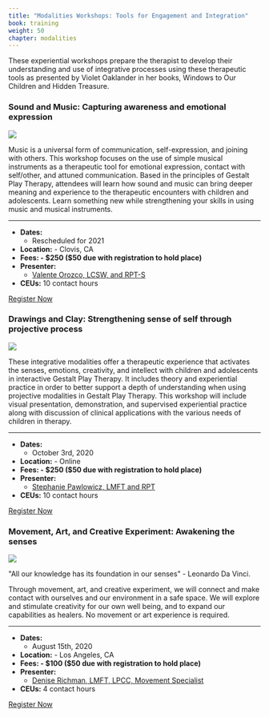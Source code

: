 ```yaml
---
title: "Modalities Workshops: Tools for Engagement and Integration"
book: training
weight: 50
chapter: modalities
---
```

<div class="row">
    <div class="col col-sm-12">
        <p>These experiential workshops prepare the therapist to develop their understanding and use of integrative processes using these therapeutic tools as presented by Violet Oaklander in her books, Windows to Our Children and Hidden Treasure.</p>
    </div>
</div>
<div class="row">
    <div class="col col-sm-6">
        <div class="panel panel-default">
            <div class="panel panel-heading" style="margin-bottom: 0;">
                <h3 class="panel-title header-title">Sound and Music: Capturing awareness and emotional expression</h3>
            </div>
            <div class="panel-body">
                <p><img class="img-responsive img-thumbnail" src="/assets/img/music-instruments.jpg" /></p>
                <p>Music is a universal form of communication, self-expression, and joining with others.  This workshop focuses on the use of simple musical instruments as a therapeutic tool for emotional expression, contact with self/other, and attuned communication.   Based in the principles of Gestalt Play Therapy, attendees will learn how sound and music can bring deeper meaning and experience to the therapeutic encounters with children and adolescents.   Learn something new while strengthening your skills in using music and musical instruments.</p>
                <hr/>
                <ul class="list-group">
                    <li class="list-group-item"><strong>Dates:</strong>
                        <ul>
                            <li>Rescheduled for 2021</li>
                        </ul>
                    </li>
                    <li class="list-group-item"><strong>Location:</strong> - Clovis, CA</li>
                    <li class="list-group-item"><strong>Fees: - $250 ($50 due with registration to hold place)</strong></li>
                    <li class="list-group-item"><strong>Presenter:</strong>
                      <ul>
                        <li><a href="/faculty">Valente Orozco, LCSW, and RPT-S</a></li>
                      </ul>
                    </li>
                    <li class="list-group-item"><strong>CEUs:</strong> 10 contact hours</li>
                </ul>
            </div>
            <div class="panel-footer">
                <a href="/register" class="btn btn-danger btn-block">Register Now</a>
            </div>
        </div>
        <div class="panel panel-default">
            <div class="panel panel-heading" style="margin-bottom: 0;">
                <h3 class="panel-title header-title">Drawings and Clay: Strengthening sense of self through projective process</h3>
            </div>
            <div class="panel-body">
                <p><img class="img-responsive img-thumbnail" src="/assets/img/clay.jpg" /></p>
                <p>These integrative modalities offer a therapeutic experience that activates the senses, emotions, creativity, and intellect with children and adolescents in interactive Gestalt Play Therapy. It includes theory and experiential practice in order to better support a depth of understanding when using projective modalities in Gestalt Play Therapy. This workshop will include visual presentation, demonstration, and supervised experiential practice along with discussion of clinical applications with the various needs of children in therapy.</p>
                <hr/>
                <ul class="list-group">
                    <li class="list-group-item"><strong>Dates:</strong>
                        <ul>
                            <li>October 3rd, 2020</li>
                        </ul>
                    </li>
                    <li class="list-group-item"><strong>Location:</strong> - Online</li>
                    <li class="list-group-item"><strong>Fees: - $250 ($50 due with registration to hold place)</strong></li>
                    <li class="list-group-item"><strong>Presenter:</strong>
                      <ul>
                        <li><a href="/faculty">Stephanie Pawlowicz, LMFT and RPT</a></li>
                      </ul>
                    </li>
                    <li class="list-group-item"><strong>CEUs:</strong> 10 contact hours</li>
                </ul>
            </div>
            <div class="panel-footer">
                <a href="/register" class="btn btn-danger btn-block">Register Now</a>
            </div>
        </div>
    </div>
    <div class="col col-sm-6">
        <div class="panel panel-default">
            <div class="panel panel-heading" style="margin-bottom: 0">
                <h3 class="panel-title header-title">Movement, Art, and Creative Experiment: Awakening the senses</h3>
            </div>
            <div class="panel-body">
                <p><img class="img-responsive img-thumbnail" src="/assets/img/introductory1.jpg" /></p>
                <p>"All our knowledge has its foundation in our senses" - Leonardo Da Vinci.</p>
                <p>Through movement, art, and creative experiment, we will connect and make contact with ourselves and our environment in a safe space. We will explore and stimulate creativity for our own well being, and to expand our capabilities as healers. No movement or art experience is required.</p>
                <hr/>
                <ul class="list-group">
                    <li class="list-group-item"><strong>Dates:</strong>
                        <ul>
                            <li>August 15th, 2020</li>
                        </ul>
                    </li>
                    <li class="list-group-item"><strong>Location:</strong> - Los Angeles, CA</li>
                    <li class="list-group-item"><strong>Fees: - $100 ($50 due with registration to hold place)</strong></li>
                    <li class="list-group-item"><strong>Presenter:</strong>
                      <ul>
                        <li><a href="/faculty">Denise Richman, LMFT, LPCC, Movement Specialist</a></li>
                      </ul>
                    </li>
                    <li class="list-group-item"><strong>CEUs:</strong> 4 contact hours</li>
                </ul>
            </div>
            <div class="panel-footer">
                <a href="/register" class="btn btn-danger btn-block">Register Now</a>
            </div>
        </div>
    </div>
</div>

